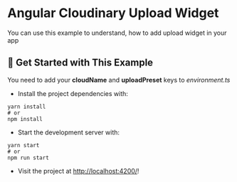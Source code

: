 # Angular Cloudinary Upload Widget

You can use this example to understand, how to add upload widget in your app

## 🚀 Get Started with This Example

You need to add your **cloudName** and **uploadPreset** keys to _environment.ts_

- Install the project dependencies with:

```
yarn install
# or
npm install
```

- Start the development server with:

```
yarn start
# or
npm run start
```

- Visit the project at <http://localhost:4200/>!
